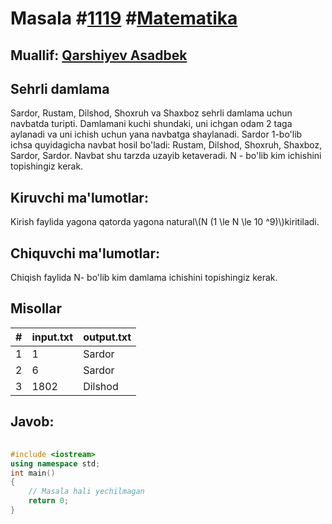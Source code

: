 
<h1>Masala #<a href="https://robocontest.uz/tasks/1119">1119</a> #<a href="https://robocontest.uz/tasks?category=7">Matematika</a></h1>
<h2> Muallif: <a href="https://robocontest.uz/profile/asadbek">Qarshiyev Asadbek</a></h2>
<h2>Sehrli damlama</h2>
<p>Sardor, Rustam, Dilshod, Shoxruh va Shaxboz sehrli damlama uchun navbatda turipti. Damlamani kuchi shundaki, uni ichgan odam 2 taga aylanadi va uni ichish uchun yana navbatga shaylanadi. Sardor 1-bo'lib ichsa quyidagicha navbat hosil bo'ladi:
Rustam, Dilshod, Shoxruh, Shaxboz, Sardor, Sardor.
Navbat shu tarzda uzayib ketaveradi.
N - bo'lib kim ichishini topishingiz kerak.</p>
<h2>Kiruvchi ma'lumotlar:</h2>
<p>Kirish faylida yagona qatorda yagona natural\(N (1 \le N \le 10 ^9)\)kiritiladi.</p>
<h2>Chiquvchi ma'lumotlar:</h2>
<p>Chiqish faylida N- bo'lib kim damlama ichishini topishingiz kerak.</p>
<h2>Misollar</h2>
<table>
    <thead>
        <tr>
            <th>#</th>
            <th>input.txt</th>
            <th>output.txt</th>
        </tr>
    </thead>
    <tbody>
            <tr>
                <td>1</td>
                <td>1</td>
                <td>Sardor</td>
            </tr>
            <tr>
                <td>2</td>
                <td>6</td>
                <td>Sardor</td>
            </tr>
            <tr>
                <td>3</td>
                <td>1802</td>
                <td>Dilshod</td>
            </tr>
    </tbody>
    </table>
    
<h2>Javob:</h2>

######
```cpp
#include <iostream>
using namespace std;
int main()
{
    // Masala hali yechilmagan
    return 0;
}
```
